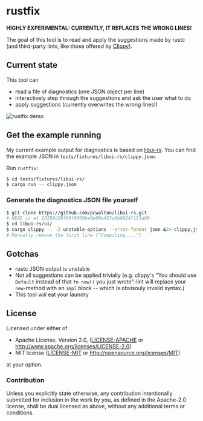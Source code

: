 # rustfix

**HIGHLY EXPERIMENTAL: CURRENTLY, IT REPLACES THE WRONG LINES!**

The goal of this tool is to read and apply the suggestions made by rustc (and third-party lints, like those offered by [Clippy](https://github.com/Manishearth/rust-clippy)).

## Current state

This tool can

- read a file of diagnostics (one JSON object per line)
- interactively step through the suggestions and ask the user what to do
- apply suggestions (currently overwrites the wrong lines!)

![rustfix demo](http://i.imgur.com/E9YkK76.png)

## Get the example running

My current example output for diagnostics is based on [libui-rs](https://github.com/pcwalton/libui-rs). You can find the example JSON in `tests/fixtures/libui-rs/clippy.json`.

Run `rustfix`:

```sh
$ cd tests/fixtures/libui-rs/
$ cargo run -- clippy.json
```

### Generate the diagnostics JSON file yourself

```sh
$ git clone https://github.com/pcwalton/libui-rs.git
# HEAD is at 13299d28f69f8009be8e08e453a9b0024f153a60
$ cd libui-rs/ui/
$ cargo clippy -- -Z unstable-options --error-format json &2> clippy.json
# Manually remove the first line ("Compiling....")
```

## Gotchas

- rustc JSON output is unstable
- Not all suggestions can be applied trivially (e.g. clippy's "You should use `Default` instead of that `fn new()` you just wrote"-lint will replace your `new`-method with an `impl` block -- which is obvisouly invalid syntax.)
- This tool _will_ eat your laundry

## License

Licensed under either of

 * Apache License, Version 2.0, ([LICENSE-APACHE](LICENSE-APACHE) or http://www.apache.org/licenses/LICENSE-2.0)
 * MIT license ([LICENSE-MIT](LICENSE-MIT) or http://opensource.org/licenses/MIT)

at your option.

### Contribution

Unless you explicitly state otherwise, any contribution intentionally
submitted for inclusion in the work by you, as defined in the Apache-2.0
license, shall be dual licensed as above, without any additional terms or
conditions.
